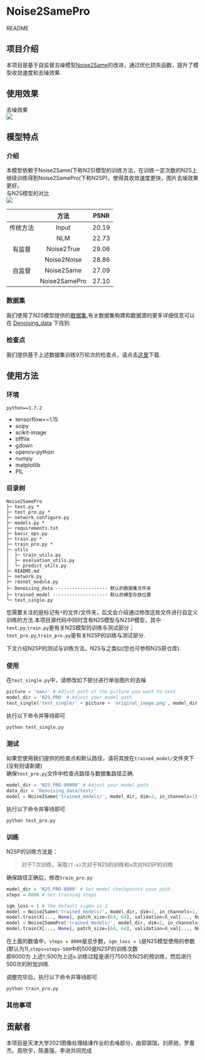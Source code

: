 # Noise2SamePro
README

## 项目介绍
本项目是基于自监督去噪模型[Noise2Same](https://github.com/divelab/Noise2Same)的改进，通过优化损失函数，提升了模型收敛速度和去噪效果.   

## 使用效果
去噪效果  
![](https://i1.wp.com/img.erpweb.eu.org/imgs/2024/01/e1c64d796c0ed139.jpg)

## 模型特点
### 介绍
本模型依赖于Noise2Same(下称N2S)模型的训练方法，在训练一定次数的N2S上继续训练得到Noise2SamePro(下称N2SP)，使得其收敛速度更快，图片去噪效果更好。  
与N2S模型的对比  
![](https://i1.wp.com/img.erpweb.eu.org/imgs/2024/01/631005200f54fca0.png)    

|          | 方法          |  PSNR  |
| :----:   | :----:        | :----: |
| 传统方法 | Input         | 20.19  |
|          | NLM           | 22.73  |
|  有监督  | Noise2True    | 29.06  |
|          | Noise2Noise   | 28.86  |
|  自监督  | Noise2Same    | 27.09  |
|          | Noise2SamePro | 27.10  |

### 数据集
我们使用了N2S模型提供的[数据集](https://drive.google.com/drive/folders/1VYMo1OoaGxoOLNx6-qIt2Wg03lsZw_kA?usp=sharing),有关数据集构建和数据源的更多详细信息可以在 [Denoising_data](https://github.com/divelab/Noise2Same/blob/main/Denoising_data) 下找到.  

### 检查点
我们提供基于上述数据集训练9万轮次的检查点，请点击[这里](https://drive.google.com/drive/folders/1SL7Bx1TZgj8Ns4BJppA_PalCSY-J4L1R?usp=drive_link)下载.  

## 使用方法
### 环境
```
python==3.7.2
```
- tensorflow==1.15
- scipy
- scikit-image
- tifffile
- gdown
- opencv-python
- numpy
- matplotlib
- PIL

### 目录树
```
Noise2SamePro
├─ test.py *
├─ test_pro.py *
├─ network_configure.py
├─ models.py *
├─ requirements.txt
├─ basic_ops.py
├─ train.py *
├─ train_pro.py *
├─ utils
│  ├─ train_utils.py
│  ├─ evaluation_utils.py
│  └─ predict_utils.py
├─ README.md
├─ network.py
├─ resnet_module.py
├─ Denoising_data ------------------- 默认的数据集文件夹
├─ trained_model -------------------- 默认的模型存放位置
└─ test_single.py

```
您需要关注的是标记有`*`的文件/文件夹，后文会介绍通过修改这些文件进行自定义训练的方法.本项目源代码中同时含有N2S模型与N2SP模型，其中`test.py`,`train.py`是有关N2S模型的训练与测试部分；`test_pro.py`,`train_pro.py`是有关N2SP的训练与测试部分.

下文介绍N2SP的测试与训练方法，N2S与之类似(您也可参照N2S原仓库).  

### 使用
在`test_single.py`中，请修改如下部分进行单张图片的去噪
```python
picture = 'man/' # Adjust path of the picture you want to test
model_dir = 'N2S_PRO' # Adjust your model path
test_single('test_single/' + picture + 'original_image.png', model_dir, 'test_single/' + picture + 'denoised_image.png')
```
执行以下命令并等待即可
```shell
python test_single.py
```
### 测试
如果您使用我们提供的检查点和默认路径，请将其放在`trained_model/`文件夹下(没有则请新建)  
确保`test_pro.py`文件中检查点路径与数据集路径正确.  
```python
model_dir = 'N2S_PRO-90000' # Adjust your model path
data_dir = 'Denoising_data/test/'
model = Noise2Same('trained_models/', model_dir, dim=2, in_channels=1)
```
执行以下命令并等待即可
```shell
python test_pro.py
```

### 训练
N2SP的训练方法是：  

> 对于T次训练，采取`(T-a)`次对于N2S的训练和`a`次对N2SP的训练  

确保路径正确后，修改`train_pro.py`   
```python
model_dir = 'N2S_PRO-8000' # Set model checkpoints save path
steps = 8000 # Set training steps

sgm_loss = 1 # the default sigma is 1
model = Noise2Same('trained_models/', model_dir, dim=2, in_channels=1, lmbd=2*sgm_loss) 
model.train(X[..., None], patch_size=[64, 64], validation=X_val[..., None], batch_size=64, steps=steps-500)
model = Noise2SamePro('trained_models/', model_dir, dim=2, in_channels=1)
model.train(X[..., None], patch_size=[64, 64], validation=X_val[..., None], batch_size=64, steps=steps)

```

在上面的数值中，`steps = 8000`是总步数，`sgm_loss = 1`是N2S模型使用的参数(默认为1),`steps=steps-500`中的500是N2SP的训练次数  
即8000为 上述`T`;500为上述`a`.训练过程是进行7500次N2S的预训练，然后进行500次的附加训练.

调整完毕后，执行以下命令并等待即可
```shell
python train_pro.py
```

### 其他事项

## 贡献者
本项目是天津大学2021图像处理结课作业的去噪部分，由郭骐瑞，刘原驰，罗嘉杰，周欣宇，陈嘉强，李进共同完成